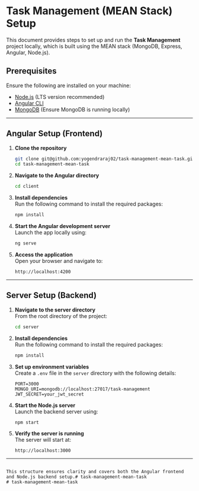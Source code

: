 

# Task Management (MEAN Stack) Setup

This document provides steps to set up and run the **Task Management** project locally, which is built using the MEAN stack (MongoDB, Express, Angular, Node.js).

## Prerequisites

Ensure the following are installed on your machine:
- [Node.js](https://nodejs.org/) (LTS version recommended)
- [Angular CLI](https://angular.io/cli)
- [MongoDB](https://www.mongodb.com/try/download/community) (Ensure MongoDB is running locally)

---

## Angular Setup (Frontend)

1. **Clone the repository**  
   ```bash
   git clone git@github.com:yogendraraj02/task-management-mean-task.git
   cd task-management-mean-task
   ```

2. **Navigate to the Angular directory**  
   ```bash
   cd client
   ```

3. **Install dependencies**  
   Run the following command to install the required packages:  
   ```bash
   npm install
   ```

4. **Start the Angular development server**  
   Launch the app locally using:  
   ```bash
   ng serve
   ```

5. **Access the application**  
   Open your browser and navigate to:  
   ```
   http://localhost:4200
   ```

---

## Server Setup (Backend)

1. **Navigate to the server directory**  
   From the root directory of the project:  
   ```bash
   cd server
   ```

2. **Install dependencies**  
   Run the following command to install the required packages:  
   ```bash
   npm install
   ```

3. **Set up environment variables**  
   Create a `.env` file in the `server` directory with the following details:  
   ```env
   PORT=3000
   MONGO_URI=mongodb://localhost:27017/task-management
   JWT_SECRET=your_jwt_secret
   ```

4. **Start the Node.js server**  
   Launch the backend server using:  
   ```bash
   npm start
   ```

5. **Verify the server is running**  
   The server will start at:  
   ```
   http://localhost:3000
   ```

---

```  

This structure ensures clarity and covers both the Angular frontend and Node.js backend setup.# task-management-mean-task
# task-management-mean-task
